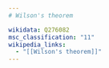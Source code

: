 ```yaml
---
# Wilson's theorem

wikidata: Q276082
msc_classification: "11"
wikipedia_links:
  - "[[Wilson's theorem]]"
---
```


